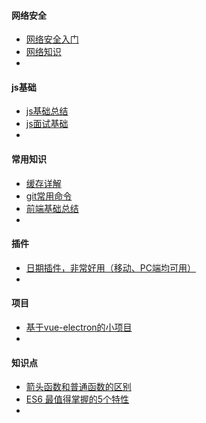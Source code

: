 #### 网络安全

* [网络安全入门](https://github.com/Hacker0x01/hacker101)
* [网络知识](https://lvwenhan.com/%E6%93%8D%E4%BD%9C%E7%B3%BB%E7%BB%9F/485.html)
* ​




#### js基础

* [js基础总结](https://github.com/lidaguang1989/javascript-knowhow)
* [js面试基础](https://blog.fundebug.com/2018/01/15/the-definitive-javascript-handbook-for-a-developer-interview/)
* ​



#### 常用知识

* [缓存详解](https://juejin.im/post/5a6c87c46fb9a01ca560b4d7)
* [git常用命令](http://www.daqianduan.com/6399.html)
* [前端基础总结](https://qiqihaobenben.github.io/Front-End-Basics/)
* ​

#### 插件

* [日期插件，非常好用（移动、PC端均可用）](http://www.qdfuns.com/notes/43450/8d2d1973ff708b16dd68ffed27d0838f.html)
* ​

#### 项目

* [基于vue-electron的小项目](https://segmentfault.com/a/1190000010648362)
* ​



#### 知识点

* [箭头函数和普通函数的区别](https://www.jianshu.com/p/73cbeb6782a0)
* [ES6 最值得掌握的5个特性](https://github.com/Mcbai/Blog/issues/8)
* ​